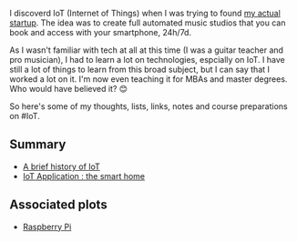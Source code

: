 I discoverd IoT (Internet of Things) when I was trying to found [my actual startup](https://www.studiomatic.co/en). The idea was to create full automated music studios that you can book and access with your smartphone, 24h/7d. 

As I wasn't familiar with tech at all at this time (I was a guitar teacher and pro musician), I had to learn a lot on technologies, espcially on IoT. I have still a lot of things to learn from this broad subject, but I can say that I worked a lot on it. I'm now even teaching it for MBAs and master degrees. Who would have believed it? 😊

So here's some of my thoughts, lists, links, notes and course preparations on #IoT. 

## Summary
- [A brief history of IoT](A%20brief%20history%20of%20IoT.md)
- [IoT Application : the smart home](Smart%20home.md)

## Associated plots
- [Raspberry Pi](Raspberry%20Pi.md)